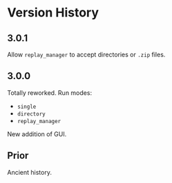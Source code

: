 # Version History

## 3.0.1

Allow `replay_manager` to accept directories or `.zip` files.

## 3.0.0

Totally reworked. Run modes:

- `single`
- `directory`
- `replay_manager`

New addition of GUI.

## Prior

Ancient history.

